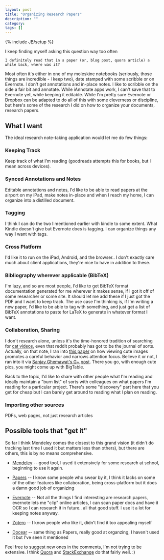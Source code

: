 ```yaml
---
layout: post
title: "Organizing Research Papers"
description: ""
category:  
tags: []
---
```

{% include JB/setup %}

I keep finding myself asking this question way too often
  
    I definitely read that in a paper (or, blog post, quora article) a while back, where was it?

Most often it's either in one of my moleskine notebooks (seriously, those things are incredible - I keep two), date stamped with some scribble or on Evernote. I don't get annotations and in-place notes. I like to scribble on the side a fair bit and annotate. While iAnnotate apps work, I can't save that to Evernote yet, while keeping it editable. While I'm pretty sure Evernote or Dropbox can be adapted to do all of this with some cleverness or discipline, but here's some of the research I did on how to organize your documents, research papers.

## What I want

The ideal research note-taking application would let me do few things:

### Keeping Track

Keep track of what I'm reading (goodreads attempts this for books, but I mean across devices).

### Synced Annotations and Notes

Editable annotations and notes, I'd like to be able to read papers at the airport on my iPad, make notes in-place and when I reach my home, I can organize into a distilled document.

### Tagging

I think I can do the two I mentioned earlier with kindle to some extent. What Kindle doesn't give but Evernote does is tagging. I can organize things any way I want with tags.


### Cross Platform

I'd like it to run on the iPad, Android, and the browser.. I don't exactly care much about client applications, they're nice to have in addition to these.


### Bibliography wherever applicable (BibTeX)

I'm lazy, and so are most people, I'd like to get BibTeX format documentation generated for me wherever it makes sense, if I got it off of some researcher or some site. It should let me add these if I just got the PDF and I want to keep track. The use case I'm thinking is, if I'm writing a new paper, I'd like to be able to tag with something, and just get a list of BibTeX annotations to paste for LaTeX to generate in whatever format I want.


### Collaboration, Sharing

I don't research alone, unless it's the time-honored tradition of searching for [cat videos](http://www.youtube.com/watch?v=wf_IIbT8HGk), even that reddit probably has got to be the journal of sorts. Actually, on that note, I ran into [this paper](http://www.plosone.org/article/info:doi%2F10.1371%2Fjournal.pone.0046362) on how viewing cute images promotes a careful behavior and narrows attention focus. Believe it or not, I ran into it via [Sanjay Ghemawat's G+ post](https://plus.google.com/105332691637769400620/posts/V77u6LeFAYy). There you go, with enough cute pics, you might come up with BigTable. 

Back to the topic, I'd like to share with other people what I'm reading and ideally maintain a "burn list" of sorts with colleagues on what papers I'm reading for a particular project. There's some "discovery" part here that you get for cheap but I can barely get around to reading what I plan on reading.

### Importing other sources

PDFs, web pages, not just research articles

## Possible tools that "get it"

So far I think Mendeley comes the closest to this grand vision (it didn't do tracking last time I used it but matters less than others), but there are others, this is by no means comprehensive. 

* [Mendeley](http://www.mendeley.com/features/) -- good tool, I used it extensively for some research at school, beginning to use it again.

* [Papers](http://www.mekentosj.com/papers/) -- I know some people who swear by it, I think it lacks on some of the other features like collaboration, being cross-platform but it does a damn good job of organizing

* [Evernote](http://evernote.com) -- Not all the things I find interesting are research papers, evernote lets me "clip" online articles, I can scan paper docs and have it OCR so I can research it in future.. all that good stuff. I use it a lot for keeping notes anyway.

* [Zotero](http://zotero.com) -- I know people who like it, didn't find it too appealing myself

* [Docear](http://www.docear.org/) -- same thing as Papers, really good at organzing, I haven't used it but I've seen it mentioned

Feel free to suggest new ones in the comments, I'm not trying to be extensive. I think [Quora](http://www.quora.com) and [StackExchange](http://www.stackexchange.com) do that fairly well. :)
